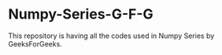 # Numpy-Series-G-F-G
This repository is having all the codes used in Numpy Series by GeeksForGeeks.
